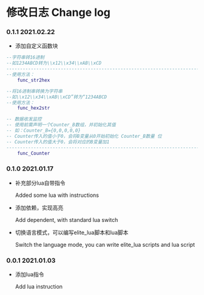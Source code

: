 # 修改日志	Change log

### 0.1.1	2021.02.22

- 添加自定义函数块

```lua
--字符串转16进制
--如1234ABCD转为\\x12\\x34\\xAB\\xCD
------------------------------------------------------------------------------------------------------------
--使用方法：
	func_str2hex
```

```lua
--将16进制串转换为字符串
--如\\x12\\x34\\xAB\\xCD”转为“1234ABCD
--使用方法：
	func_hex2str
```

```lua
-- 数据收发监控
-- 使用前需声明一个Counter_B数组，并初始化其值
-- 如：Counter_B={0,0,0,0,0}
-- Counter传入的值小于0，会将B变量从0开始初始化 Counter_B数量 位
-- Counter传入的值大于0，会将对应的B变量加1
--------------------------------------------------------------------------------------------------------------使用方法：
	func_Counter
```



### 0.1.0	2021.01.17

- 补充部分lua自带指令

  Added some lua with instructions

- 添加依赖，实现高亮

  Add dependent, with standard lua switch

- 切换语言模式，可以编写elite_lua脚本和lua脚本

  Switch the language mode, you can write elite_lua scripts and lua script

### 0.0.1	2021.01.03

- 添加lua指令

  Add lua instruction